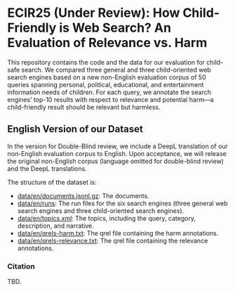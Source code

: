 # ECIR25 (Under Review): How Child-Friendly is Web Search? An Evaluation of Relevance vs. Harm

This repository contains the code and the data for our evaluation for child-safe search. We compared three general and three child-oriented web search engines based on a new non-English evaluation corpus of 50 queries spanning personal, political, educational, and entertainment information needs of children. For each query, we annotate the search engines’ top-10 results with respect to relevance and potential harm—a child-friendly result should be relevant but harmless.

## English  Version of our Dataset

In the version for Double-Blind review, we include a DeepL translation of our non-English evaluation corpus to English. Upon acceptance, we will release the original non-English corpus (language omitted for double-blind review) and the DeepL translations.

The structure of the dataset is:

- [data/en/documents.jsonl.gz](data/en/documents.jsonl.gz): The documents.
- [data/en/runs](data/en/runs): The run files for the six search engines (three general web search engines and three child-oriented search engines).
- [data/en/topics.xml](data/en/topics.xml): The topics, including the query, category, description, and narrative.
- [data/en/qrels-harm.txt](data/en/qrels-harm.txt): The qrel file containing the harm annotations.
- [data/en/qrels-relevance.txt](data/en/qrels-relevance.txt): The qrel file containing the relevance annotations.

### Citation

TBD.

